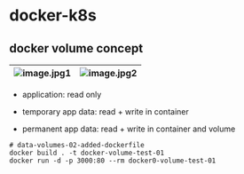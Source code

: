 # docker-k8s

## docker volume concept
  ![image.jpg1](https://user-images.githubusercontent.com/73451727/188522927-03baca1a-93d3-45d4-a6b0-c3fd7dc10083.png) |![image.jpg2](https://user-images.githubusercontent.com/73451727/189511780-b505af93-d771-42c9-a7fb-3687d984ff83.png)
--- | --- | 

- application: read only
  
- temporary app data: read + write in container
  
- permanent app data: read + write in container and volume


```
# data-volumes-02-added-dockerfile
docker build . -t docker-volume-test-01
docker run -d -p 3000:80 --rm docker0-volume-test-01
```

